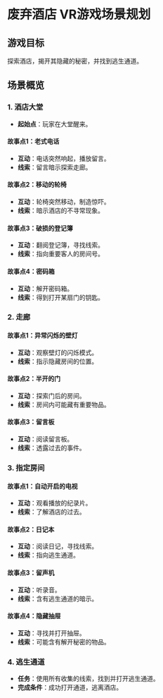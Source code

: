 # 废弃酒店 VR游戏场景规划

## 游戏目标
探索酒店，揭开其隐藏的秘密，并找到逃生通道。

## 场景概览

### 1. 酒店大堂
- **起始点**：玩家在大堂醒来。

#### 故事点1：老式电话
- **互动**：电话突然响起，播放留言。
- **线索**：留言暗示探索走廊。

#### 故事点2：移动的轮椅
- **互动**：轮椅突然移动，制造惊吓。
- **线索**：暗示酒店的不寻常现象。

#### 故事点3：破损的登记簿
- **互动**：翻阅登记簿，寻找线索。
- **线索**：指向重要客人的房间号。

#### 故事点4：密码箱
- **互动**：解开密码箱。
- **线索**：得到打开某扇门的钥匙。

### 2. 走廊
#### 故事点1：异常闪烁的壁灯
- **互动**：观察壁灯的闪烁模式。
- **线索**：指示隐藏房间的位置。

#### 故事点2：半开的门
- **互动**：探索门后的房间。
- **线索**：房间内可能藏有重要物品。

#### 故事点3：留言板
- **互动**：阅读留言板。
- **线索**：透露过去的事件。

### 3. 指定房间
#### 故事点1：自动开启的电视
- **互动**：观看播放的纪录片。
- **线索**：了解酒店的过去。

#### 故事点2：日记本
- **互动**：阅读日记，寻找线索。
- **线索**：指向逃生通道。

#### 故事点3：留声机
- **互动**：听录音。
- **线索**：含有逃生通道的暗示。

#### 故事点4：隐藏抽屉
- **互动**：寻找并打开抽屉。
- **线索**：可能含有解开秘密的物品。

### 4. 逃生通道
- **任务**：使用所有收集的线索，找到并打开逃生通道。
- **完成条件**：成功打开通道，逃离酒店。
